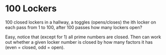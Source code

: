 # 100 Lockers

100 closed lockers in a hallway, a toggles (opens/closes) the ith locker
on each pass from 1 to 100, after 100 passes how many lockers open?

Easy, notice that (except for 1) all prime numbers are closed. Then can
work out whether a given locker number is closed by how many factors it
has (even = closed, odd = open).
